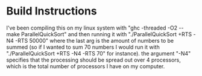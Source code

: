 # Build Instructions
I've been compiling this on my linux system with "ghc -threaded -O2 --make ParallelQuickSort" and then running it with "./ParallelQuickSort +RTS -N4 -RTS 50000" where the last arg is the amount of numbers to be summed (so if I wanted to sum 70 numbers I would run it with "./ParallelQuickSort +RTS -N4 -RTS 70" for instance). the argument "-N4" specifies that the processing should be spread out over 4 processors, which is the total number of processors I have on my computer.
